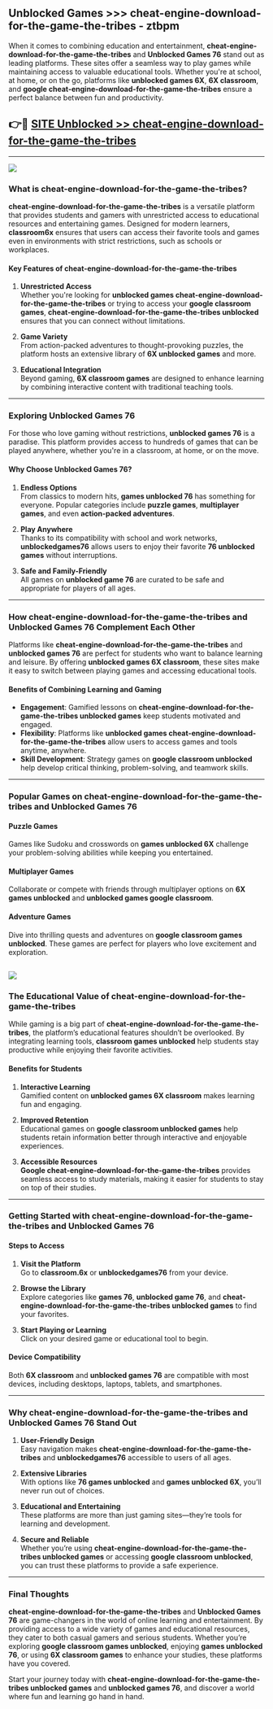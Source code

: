## Unblocked Games >>> cheat-engine-download-for-the-game-the-tribes - ztbpm 

When it comes to combining education and entertainment, **cheat-engine-download-for-the-game-the-tribes** and **Unblocked Games 76** stand out as leading platforms. These sites offer a seamless way to play games while maintaining access to valuable educational tools. Whether you're at school, at home, or on the go, platforms like **unblocked games 6X**, **6X classroom**, and **google cheat-engine-download-for-the-game-the-tribes** ensure a perfect balance between fun and productivity.
## 👉🔴 [SITE Unblocked >> cheat-engine-download-for-the-game-the-tribes](http://premium.freeplayer.one?title=cheat-engine-download-for-the-game-the-tribes&ref=22JU)
---
<a href="http://premium.freeplayer.one?title=cheat-engine-download-for-the-game-the-tribes&ref=22JU/"><img src="https://github.com/user-attachments/assets/438f12ca-57a4-47a3-8ead-c64da593a1e5"/></a>
### What is cheat-engine-download-for-the-game-the-tribes?  

**cheat-engine-download-for-the-game-the-tribes** is a versatile platform that provides students and gamers with unrestricted access to educational resources and entertaining games. Designed for modern learners, **classroom6x** ensures that users can access their favorite tools and games even in environments with strict restrictions, such as schools or workplaces.  

#### Key Features of cheat-engine-download-for-the-game-the-tribes  

1. **Unrestricted Access**  
   Whether you're looking for **unblocked games cheat-engine-download-for-the-game-the-tribes** or trying to access your **google classroom games**, **cheat-engine-download-for-the-game-the-tribes unblocked** ensures that you can connect without limitations.  

2. **Game Variety**  
   From action-packed adventures to thought-provoking puzzles, the platform hosts an extensive library of **6X unblocked games** and more.  

3. **Educational Integration**  
   Beyond gaming, **6X classroom games** are designed to enhance learning by combining interactive content with traditional teaching tools.  



---

### Exploring Unblocked Games 76  

For those who love gaming without restrictions, **unblocked games 76** is a paradise. This platform provides access to hundreds of games that can be played anywhere, whether you're in a classroom, at home, or on the move.  

#### Why Choose Unblocked Games 76?  

1. **Endless Options**  
   From classics to modern hits, **games unblocked 76** has something for everyone. Popular categories include **puzzle games**, **multiplayer games**, and even **action-packed adventures**.  

2. **Play Anywhere**  
   Thanks to its compatibility with school and work networks, **unblockedgames76** allows users to enjoy their favorite **76 unblocked games** without interruptions.  

3. **Safe and Family-Friendly**  
   All games on **unblocked game 76** are curated to be safe and appropriate for players of all ages.  

---

### How cheat-engine-download-for-the-game-the-tribes and Unblocked Games 76 Complement Each Other  

Platforms like **cheat-engine-download-for-the-game-the-tribes** and **unblocked games 76** are perfect for students who want to balance learning and leisure. By offering **unblocked games 6X classroom**, these sites make it easy to switch between playing games and accessing educational tools.  

#### Benefits of Combining Learning and Gaming  

- **Engagement**: Gamified lessons on **cheat-engine-download-for-the-game-the-tribes unblocked games** keep students motivated and engaged.  
- **Flexibility**: Platforms like **unblocked games cheat-engine-download-for-the-game-the-tribes** allow users to access games and tools anytime, anywhere.  
- **Skill Development**: Strategy games on **google classroom unblocked** help develop critical thinking, problem-solving, and teamwork skills.  

---

### Popular Games on cheat-engine-download-for-the-game-the-tribes and Unblocked Games 76  

#### Puzzle Games  

Games like Sudoku and crosswords on **games unblocked 6X** challenge your problem-solving abilities while keeping you entertained.  

#### Multiplayer Games  

Collaborate or compete with friends through multiplayer options on **6X games unblocked** and **unblocked games google classroom**.  

#### Adventure Games  

Dive into thrilling quests and adventures on **google classroom games unblocked**. These games are perfect for players who love excitement and exploration.  

<a href="http://download.freeplayer.one?title=cheat-engine-download-for-the-game-the-tribes&ref=23D/"><img src="https://github.com/user-attachments/assets/fe0c3e91-c8e1-489c-acf0-e2f614c12fb8"/></a>
---

### The Educational Value of cheat-engine-download-for-the-game-the-tribes  

While gaming is a big part of **cheat-engine-download-for-the-game-the-tribes**, the platform’s educational features shouldn’t be overlooked. By integrating learning tools, **classroom games unblocked** help students stay productive while enjoying their favorite activities.  

#### Benefits for Students  

1. **Interactive Learning**  
   Gamified content on **unblocked games 6X classroom** makes learning fun and engaging.  

2. **Improved Retention**  
   Educational games on **google classroom unblocked games** help students retain information better through interactive and enjoyable experiences.  

3. **Accessible Resources**  
   **Google cheat-engine-download-for-the-game-the-tribes** provides seamless access to study materials, making it easier for students to stay on top of their studies.  

---

### Getting Started with cheat-engine-download-for-the-game-the-tribes and Unblocked Games 76  

#### Steps to Access  

1. **Visit the Platform**  
   Go to **classroom.6x** or **unblockedgames76** from your device.  

2. **Browse the Library**  
   Explore categories like **games 76**, **unblocked game 76**, and **cheat-engine-download-for-the-game-the-tribes unblocked games** to find your favorites.  

3. **Start Playing or Learning**  
   Click on your desired game or educational tool to begin.  

#### Device Compatibility  

Both **6X classroom** and **unblocked games 76** are compatible with most devices, including desktops, laptops, tablets, and smartphones.  

---

### Why cheat-engine-download-for-the-game-the-tribes and Unblocked Games 76 Stand Out  

1. **User-Friendly Design**  
   Easy navigation makes **cheat-engine-download-for-the-game-the-tribes** and **unblockedgames76** accessible to users of all ages.  

2. **Extensive Libraries**  
   With options like **76 games unblocked** and **games unblocked 6X**, you’ll never run out of choices.  

3. **Educational and Entertaining**  
   These platforms are more than just gaming sites—they’re tools for learning and development.  

4. **Secure and Reliable**  
   Whether you’re using **cheat-engine-download-for-the-game-the-tribes unblocked games** or accessing **google classroom unblocked**, you can trust these platforms to provide a safe experience.  

---

### Final Thoughts  

**cheat-engine-download-for-the-game-the-tribes** and **Unblocked Games 76** are game-changers in the world of online learning and entertainment. By providing access to a wide variety of games and educational resources, they cater to both casual gamers and serious students. Whether you’re exploring **google classroom games unblocked**, enjoying **games unblocked 76**, or using **6X classroom games** to enhance your studies, these platforms have you covered.  

Start your journey today with **cheat-engine-download-for-the-game-the-tribes unblocked games** and **unblocked games 76**, and discover a world where fun and learning go hand in hand.  